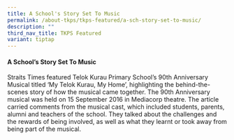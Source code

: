 ```yaml
---
title: A School's Story Set To Music
permalink: /about-tkps/tkps-featured/a-sch-story-set-to-music/
description: ""
third_nav_title: TKPS Featured
variant: tiptap
---
```

<h4><strong>A School’s Story Set To Music</strong></h4>
<p></p>
<p>Straits Times featured Telok Kurau Primary School’s 90th Anniversary Musical
titled ‘My Telok Kurau, My Home’, highlighting the behind-the-scenes story
of how the musical came together. The 90th Anniversary musical was held
on 15 September 2016 in Mediacorp theatre. The article carried comments
from the musical cast, which included students, parents, alumni and teachers
of the school. They talked about the challenges and the rewards of being
involved, as well as what they learnt or took away from being part of the
musical.</p>